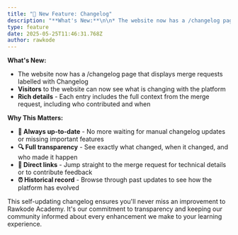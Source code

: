 ```yaml
---
title: "🎉 New Feature: Changelog"
description: "**What's New:**\n\n* The website now has a /changelog page that displays merge requests labelled with Changelog\n* **Visitors** to the website can now see what is changing with the platform\n* **Rich details** - Each entry includes the full context from the merge request, including who contributed and when\n\n**Why This Matters:**\n\n* **📰 Always up-to-date** - No more waiting for manual changelog updates or missing important features\n* **🔍 Full transparency** - See exactly what changed, when it changed, and who made it happen\n* **🔗 Direct links** - Jump straight to the merge request for technical details or to contribute feedback\n* **⏰ Historical record** - Browse through past updates to see how the platform has evolved\n\nThis self-updating changelog ensures you'll never miss an improvement to Rawkode Academy. It's our commitment to transparency and keeping our community informed about every enhancement we make to your learning experience."
type: feature
date: 2025-05-25T11:46:31.768Z
author: rawkode
---
```


**What's New:**

- The website now has a /changelog page that displays merge requests labelled
  with Changelog
- **Visitors** to the website can now see what is changing with the platform
- **Rich details** - Each entry includes the full context from the merge
  request, including who contributed and when

**Why This Matters:**

- **📰 Always up-to-date** - No more waiting for manual changelog updates or
  missing important features
- **🔍 Full transparency** - See exactly what changed, when it changed, and who
  made it happen
- **🔗 Direct links** - Jump straight to the merge request for technical details
  or to contribute feedback
- **⏰ Historical record** - Browse through past updates to see how the platform
  has evolved

This self-updating changelog ensures you'll never miss an improvement to Rawkode
Academy. It's our commitment to transparency and keeping our community informed
about every enhancement we make to your learning experience.
